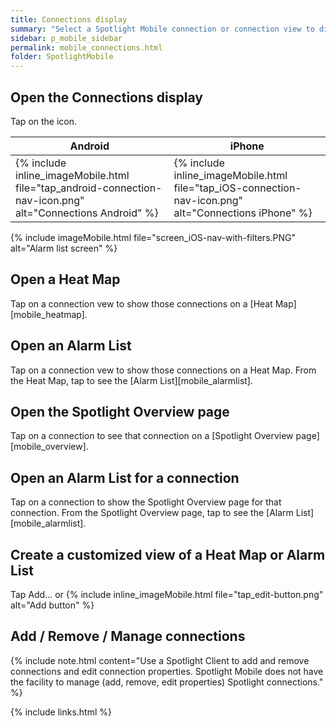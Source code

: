 ```yaml
---
title: Connections display
summary: "Select a Spotlight Mobile connection or connection view to display. Create a new connection view."
sidebar: p_mobile_sidebar
permalink: mobile_connections.html
folder: SpotlightMobile
---
```



## Open the Connections display

Tap on the icon.

Android | iPhone
--------|-------
{% include inline_imageMobile.html file="tap_android-connection-nav-icon.png" alt="Connections Android" %} | {% include inline_imageMobile.html file="tap_iOS-connection-nav-icon.png" alt="Connections iPhone" %}

{% include imageMobile.html file="screen_iOS-nav-with-filters.PNG" alt="Alarm list screen" %}

## Open a Heat Map

Tap on a connection vew to show those connections on a [Heat Map][mobile_heatmap].

## Open an Alarm List

Tap on a connection vew to show those connections on a Heat Map. From the Heat Map, tap to see the [Alarm List][mobile_alarmlist].

## Open the Spotlight Overview page

Tap on a connection to see that connection on a [Spotlight Overview page][mobile_overview].

## Open an Alarm List for a connection

Tap on a connection to show the Spotlight Overview page for that connection. From the Spotlight Overview page, tap to see the [Alarm List][mobile_alarmlist].

## Create a customized view of a Heat Map or Alarm List

Tap Add... or {% include inline_imageMobile.html file="tap_edit-button.png" alt="Add button" %}

## Add / Remove / Manage connections

{% include note.html content="Use a Spotlight Client to add and remove connections and edit connection properties. Spotlight Mobile does not have the facility to manage (add, remove, edit properties) Spotlight connections." %}

{% include links.html %}
